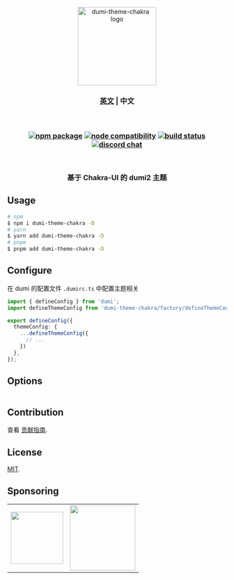 <p align="center">
  <a href="https://dumi-chakra.deno.dev" target="_blank" rel="noopener noreferrer">
    <img width="180" src="https://cdn.jsdelivr.net/gh/innocces/dumi-theme-chakra/media/dumi-theme-chakra.png" alt="dumi-theme-chakra logo" />
  </a>
  <br />
  <h3 align="center">
  <span>
    <a href="./README.md">英文</a> | 
    <a>中文</a>
  </span>
  <h3>
</p>
<br />
<p align="center">
  <a href="https://www.npmjs.com/package/dumi-theme-chakra"><img src="https://img.shields.io/npm/v/dumi-theme-chakra" alt="npm package"></a>
  <a href="https://nodejs.org/en/about/releases/"><img src="https://img.shields.io/node/v/dumi-theme-chakra" alt="node compatibility"></a>
  <a href="https://github.com/innocces/dumi-theme-chakra/actions/workflows/deploy-deno.yml"><img src="https://github.com/innocces/dumi-theme-chakra/actions/workflows/deploy-deno.yml/badge.svg?branch=main" alt="build status"></a>
  <a href="https://discord.gg/N82HK72uJk"><img src="https://img.shields.io/badge/chat-discord-blue?style=flat&logo=discord" alt="discord chat"></a>
</p>
<br />
<div align="center">
  <p>基于 Chakra-UI 的 dumi2 主题<p>
</div>

## Usage

```bash
# npm
$ npm i dumi-theme-chakra -D
# yarn
$ yarn add dumi-theme-chakra -D
# pnpm
$ pnpm add dumi-theme-chakra -D
```

## Configure

在 dumi 的配置文件 `.dumirc.ts` 中配置主题相关

```ts
import { defineConfig } from 'dumi';
import defineThemeConfig from 'dumi-theme-chakra/factory/defineThemeConfig.ts'

export defineConfig({
  themeConfig: {
    ...defineThemeConfig({
      // ...
    })
  },
});
```

## Options

```tsx

```

## Contribution

查看 [贡献指南](CONTRIBUTING.md).

## License

[MIT](LICENSE).

## Sponsoring

<table>
  <tr align="center">
    <td>
      <a href="https://www.buymeacoffee.com/innocces" target="_blank">
        <img width="120" src="https://api.iconify.design/simple-icons:buymeacoffee.svg">
      </a>
    </td>
    <td>
      <a href="https://afdian.net/a/innocces" target="_blank">
        <img width="150" src="https://cdn.jsdelivr.net/gh/innocces/DrawingBed/2022-12-04/1670124736895-afdian.png">
      </a>
    </td>
  </tr>
</table>
